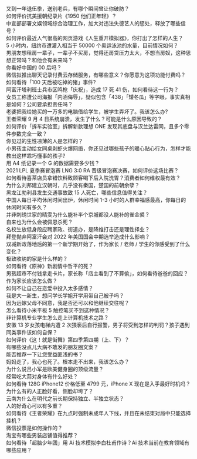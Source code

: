 又到一年退伍季，送别老兵，有哪个瞬间曾让你破防？  
如何评价抗美援朝纪录片《1950 他们正年轻》？  
中宣部部署文娱领域综合治理工作，加大对违法失德艺人的惩处，释放了哪些信号？  
如何评价最近人气很高的网页游戏《人生重开模拟器》，你打出了怎样的人生？  
5 小时内，纽约市遭灌入相当于 50000 个奥运泳池的水量，目前情况如何？  
男朋友想租房一辈子，一辈子不买房，觉得还房贷压力太大，不想当房奴，这种思想正常吗？和他会有未来吗？  
你看好中国的 00 后吗？  
微信拟推出聊天记录付费云存储服务，有哪些意义？你愿意为这项功能付费吗？  
如何看待「100 天后被吃掉的猪」事件?  
阿富汗塔利班士兵市区鸣枪「庆祝」，造成 17 死 41 伤，如何看待这一行为？  
女员工称遭公司海报「内涵侮辱」，疑似包含「438」「矮冬瓜」等字眼，事实真相是如何？公司要承担责任吗？  
老婆把我给她买的一万多的电脑借给学生，被学生弄坏了。我该怎么办?  
王者荣耀 9 月 4 日系统崩溃，发生了什么？可能是什么原因导致的？  
如何评价「拆车实验室」拆解新款理想 ONE 发现其底盘与汉兰达雷同，且多个零件参数完全一致？  
你见过的生性凉薄的人是怎样的？  
小男孩主动给女同桌剥虾火爆网络，你还见过哪些孩子的暖心贴心行为，怎样才能教出这样乖巧懂事的孩子?  
用 A4 纸记录一个 G 的数据需要多少钱？  
2021 LPL 夏季赛冒泡赛 LNG 3:0 RA 晋级冒泡赛决赛，如何评价这场比赛？  
如何看待喜茶店员拿错饮料致顾客喝下后入院洗胃？消费者如何维权最有效？  
为什么刘邦建立汉朝时，几乎没有秦国，楚国的前朝余孽？  
黑龙江勃利县发生交通事故致 15 人死亡，哪些信息值得关注？  
中国人每日平均休闲时间出炉，休闲时间 1-3 小时的人群幸福感最高，你每日的休闲时间有多久？  
并非刺绣世家的晴雯为什么能补半个京城都没人能补的雀金裘？  
自来也为什么会被佩恩杀死？  
名校生放低身段应聘家政、街道办，是降维打击还是理性择业？  
拜登抛弃阿富汗会对 2022 年美国国会中期选举造成什么影响？  
双减新政落地后的第一个新学期开始了，作为家长 / 老师 / 学生的你感受到了什么变化？  
极致收纳的家是什么样的？  
如何看待《原神》新剧情中哲平的死？  
男孩超市不付钱拿走卡片，家长称「店主看到了不算偷」，如何看待爸爸的回应？作为家长应该怎么做？  
如何不让自己在恋爱中投入太多感情？  
我是大一新生，想问学长学姐开学用带自己被子吗？  
因为远嫁父母不同意，我是否还可以和他继续交往呢？  
怎么看待小米平板 5 触控笔买不到这种情况？  
非计算机专业学生怎么走上计算机技术之路？  
安徽 13 岁女孩电梯内遭 2 次猥亵后自行报警，男子将受到怎样的判罚？孩子遇到同类事件该如何自保？  
如何评价《这！就是街舞》第四季第四期（上、下）？  
有哪些没点儿大病不敢发的朋友圈文案？  
能否推荐一下让您受益匪浅的书？  
妈妈走了，我心也死了。根本走不出来，我该怎么办？  
为什么说吕小军是欧美健身圈的顶级流量？  
经常吃大蒜对身体有什么好处？  
如何看待 128G iPhone12 价格低至 4799 元，iPhone X 现在是入手最好时机吗？  
为什么有的人正脸好看，侧脸却垮了？  
云南为什么在明代之前长期保持独立、半独立状态？  
人的好奇心可以有多重？  
如何看待《王者荣耀》在九点时强制未成年人下线，并且在未结束对局中只能选择挂机？  
微信投票是如何操作的？  
淘宝有哪些男装店铺值得推荐？  
如何看待「超脑少年团」用 Ai 技术模拟李白杜甫作诗？Ai 技术当前在教育领域有哪些应用？  
